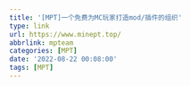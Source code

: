 ```yaml
---
title: '[MPT]一个免费为MC玩家打造mod/插件的组织'
type: link
url: https://www.minept.top/
abbrlink: mpteam
categories: [MPT]
date: '2022-08-22 00:08:00'
tags: [MPT]
---
```

